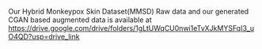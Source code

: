 Our Hybrid Monkeypox Skin Dataset(MMSD) Raw data and our generated CGAN based augmented data is available at https://drive.google.com/drive/folders/1gLtUWqCU0nwi1eTvXJkMYSFqI3_uO4QD?usp=drive_link
